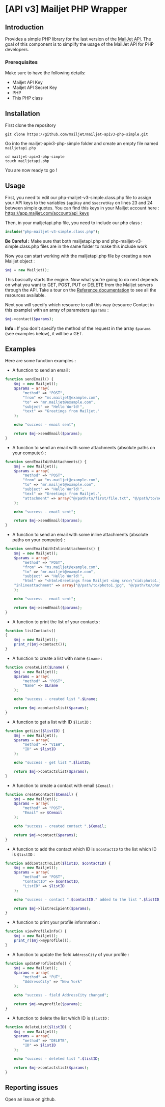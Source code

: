 # [API v3] Mailjet PHP Wrapper

## Introduction

Provides a simple PHP library for the last version of the [MailJet API](http://dev.mailjet.com).
The goal of this component is to simplify the usage of the MailJet API for PHP developers.

### Prerequisites

Make sure to have the following details:
* Mailjet API Key
* Mailjet API Secret Key
* PHP
* This PHP class

## Installation

First clone the repository
```
git clone https://github.com/mailjet/mailjet-apiv3-php-simple.git
```

Go into the mailjet-apiv3-php-simple folder and create an empty file named ```mailjetapi.php```
```
cd mailjet-apiv3-php-simple
touch mailjetapi.php
```

You are now ready to go !

## Usage

First, you need to edit our php-mailjet-v3-simple.class.php file to assign your API keys to the variables ```$apiKey``` and ```$secretKey``` on lines 23 and 24 between simple quotes.
You can find this keys in your Mailjet account here : https://app.mailjet.com/account/api_keys

Then, in your mailjetapi.php file, you need to include our php class :

```php
include("php-mailjet-v3-simple.class.php");
```
**Be Careful :** Make sure that both mailjetapi.php and php-mailjet-v3-simple.class.php files are in the same folder to make this include work

Now you can start working with the mailjetapi.php file by creating a new Mailjet object :
```php
$mj = new Mailjet();
```

This basically starts the engine. Now what you're going to do next depends on what you want to GET, POST, PUT or DELETE from the Mailjet servers through the API.
Take a tour on the [Reference documentation](http://dev.mailjet.com/email-api/v3/apikey/) to see all the resources available.

Next you will specify which resource to call this way (resource Contact in this example) with an array of parameters ```$params``` :
```php
$mj->contact($params);
```
**Info :** If you don't specify the method of the request in the array ```$params``` (see examples below), it will be a GET.

## Examples
Here are some function examples :

- A function to send an email :
```php
function sendEmail() {
    $mj = new Mailjet();
    $params = array(
        "method" => "POST",
        "from" => "ms.mailjet@example.com",
        "to" => "mr.mailjet@example.com",
        "subject" => "Hello World!",
        "text" => "Greetings from Mailjet."
    );

    echo "success - email sent";

    return $mj->sendEmail($params);
}
```

- A function to send an email with some attachments (absolute paths on your computer) :
```php
function sendEmailWithAttachments() {
    $mj = new Mailjet();
    $params = array(
        "method" => "POST",
        "from" => "ms.mailjet@example.com",
        "to" => "mr.mailjet@example.com",
        "subject" => "Hello World!",
        "text" => "Greetings from Mailjet.",
        "attachment" => array("@/path/to/first/file.txt", "@/path/to/second/file.txt")
    );

    echo "success - email sent";

    return $mj->sendEmail($params);
}
```

- A function to send an email with some inline attachments (absolute paths on your computer) :
```php
function sendEmailWithInlineAttachments() {
    $mj = new Mailjet();
    $params = array(
        "method" => "POST",
        "from" => "ms.mailjet@example.com",
        "to" => "mr.mailjet@example.com",
        "subject" => "Hello World!",
        "html" => "<html>Greetings from Mailjet <img src=\"cid:photo1.jpg\"><img src=\"cid:photo2.jpg\"></html>",
	"inlineattachment" => array("@/path/to/photo1.jpg", "@/path/to/photo2.jpg")
    );

    echo "success - email sent";

    return $mj->sendEmail($params);
}
```

- A function to print the list of your contacts :
```php
function listContacts()
{
	$mj = new Mailjet();
	print_r($mj->contact());
}
```

- A function to create a list with name ```$Lname``` :
```php
function createList($Lname) {
    $mj = new Mailjet();
    $params = array(
    	"method" => "POST",
    	"Name" => $Lname
    );

    echo "success - created list ".$Lname;

    return $mj->contactslist($params);
}
```

- A function to get a list with ID ```$listID``` :
```php
function getList($listID) {
    $mj = new Mailjet();
    $params = array(
    	"method" => "VIEW",
    	"ID" => $listID
    );

    echo "success - get list ".$listID;

    return $mj->contactslist($params);
}
```

- A function to create a contact with email ```$Cemail``` :
```php
function createContact($Cemail) {
  	$mj = new Mailjet();
    $params = array(
    	"method" => "POST",
    	"Email" => $Cemail
    );

    echo "success - created contact ".$Cemail;

    return $mj->contact($params);
}
```

- A function to add the contact which ID is ```$contactID``` to the list which ID is ```$listID``` :
```php
function addContactToList($listID, $contactID) {
	$mj = new Mailjet();
    $params = array(
    	"method" => "POST",
    	"ContactID" => $contactID,
    	"ListID" => $listID
    );

    echo "success - contact ".$contactID." added to the list ".$listID;

    return $mj->listrecipient($params);
}
```

- A function to print your profile information :
```php
function viewProfileInfo() {
  	$mj = new Mailjet();
	print_r($mj->myprofile());
}
```

- A function to update the field ```AddressCity``` of your profile :
```php
function updateProfileInfo() {
	$mj = new Mailjet();
    $params = array(
    	"method" => "PUT",
    	"AddressCity" => "New York"
    );

    echo "success - field AddressCity changed";

    return $mj->myprofile($params);
}
```

- A function to delete the list which ID is ```$listID``` :
```php
function deleteList($listID) {
	$mj = new Mailjet();
    $params = array(
    	"method" => "DELETE",
    	"ID" => $listID
    );

    echo "success - deleted list ".$listID;

    return $mj->contactslist($params);
}
```

## Reporting issues

Open an issue on github.
